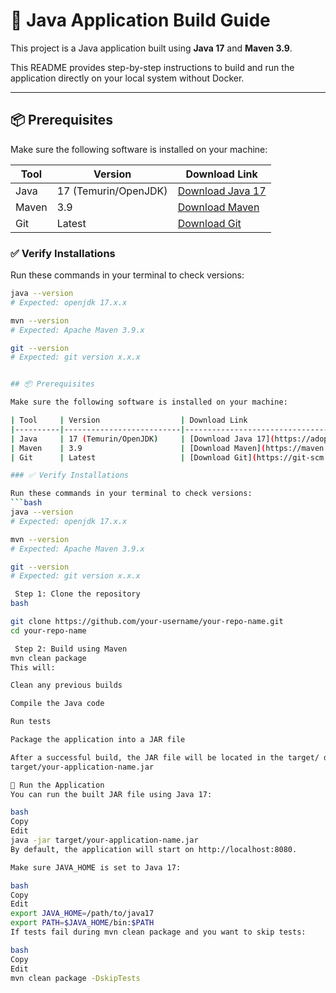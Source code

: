 # 🚀 Java Application Build Guide

This project is a Java application built using **Java 17** and **Maven 3.9**.

This README provides step-by-step instructions to build and run the application directly on your local system without Docker.

---

## 📦 Prerequisites

Make sure the following software is installed on your machine:

| Tool     | Version                  | Download Link                          |
|----------|--------------------------|-----------------------------------------|
| Java     | 17 (Temurin/OpenJDK)     | [Download Java 17](https://adoptium.net/) |
| Maven    | 3.9                      | [Download Maven](https://maven.apache.org/download.cgi) |
| Git      | Latest                   | [Download Git](https://git-scm.com/downloads) |

### ✅ Verify Installations

Run these commands in your terminal to check versions:

```bash
java --version
# Expected: openjdk 17.x.x

mvn --version
# Expected: Apache Maven 3.9.x

git --version
# Expected: git version x.x.x


## 📦 Prerequisites

Make sure the following software is installed on your machine:

| Tool     | Version                  | Download Link                          |
|----------|--------------------------|-----------------------------------------|
| Java     | 17 (Temurin/OpenJDK)     | [Download Java 17](https://adoptium.net/) |
| Maven    | 3.9                      | [Download Maven](https://maven.apache.org/download.cgi) |
| Git      | Latest                   | [Download Git](https://git-scm.com/downloads) |

### ✅ Verify Installations

Run these commands in your terminal to check versions:
```bash
java --version
# Expected: openjdk 17.x.x

mvn --version
# Expected: Apache Maven 3.9.x

git --version
# Expected: git version x.x.x

 Step 1: Clone the repository
bash

git clone https://github.com/your-username/your-repo-name.git
cd your-repo-name

 Step 2: Build using Maven   
mvn clean package
This will:

Clean any previous builds

Compile the Java code

Run tests

Package the application into a JAR file

After a successful build, the JAR file will be located in the target/ directory:
target/your-application-name.jar

🧪 Run the Application
You can run the built JAR file using Java 17:

bash
Copy
Edit
java -jar target/your-application-name.jar
By default, the application will start on http://localhost:8080.

Make sure JAVA_HOME is set to Java 17:

bash
Copy
Edit
export JAVA_HOME=/path/to/java17
export PATH=$JAVA_HOME/bin:$PATH
If tests fail during mvn clean package and you want to skip tests:

bash
Copy
Edit
mvn clean package -DskipTests
